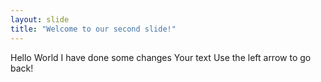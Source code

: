 ```yaml
--- 
layout: slide 
title: "Welcome to our second slide!"
---
```

Hello World I have done some changes
Your text
Use the left arrow to go back!

